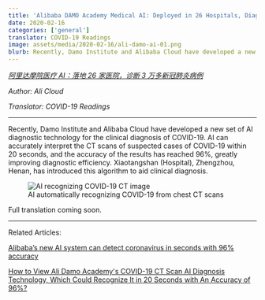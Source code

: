 ```yaml
---
title: 'Alibaba DAMO Academy Medical AI: Deployed in 26 Hospitals, Diagnosed over 30,000 Suspected COVID-19 Cases (coming soon)'
date: 2020-02-16
categories: ['general']
translator: COVID-19 Readings
image: assets/media/2020-02-16/ali-damo-ai-01.png
blurb: Recently, Damo Institute and Alibaba Cloud have developed a new set of AI diagnostic technology for the clinical diagnosis of COVID-19. AI can accurately interpret the CT scans of suspected cases of COVID-19 within 20 seconds, and the accuracy of the results has reached 96%, greatly improving diagnostic efficiency. Xiaotangshan (Hospital), Zhengzhou, Henan, has introduced this algorithm to aid clinical diagnosis.
---
```


*<a href="https://www.infoq.cn/article/7o6EObPl73a4W07bJa5c" target="_blank">阿里达摩院医疗 AI：落地 26 家医院，诊断 3 万多新冠肺炎病例</a>*

*Author: Ali Cloud*

*Translator: COVID-19 Readings*

---

Recently, Damo Institute and Alibaba Cloud have developed a new set of AI diagnostic technology for the clinical diagnosis of COVID-19. AI can accurately interpret the CT scans of suspected cases of COVID-19 within 20 seconds, and the accuracy of the results has reached 96%, greatly improving diagnostic efficiency. Xiaotangshan (Hospital), Zhengzhou, Henan, has introduced this algorithm to aid clinical diagnosis.

<figure>
  <img src="/assets/media/2020-02-16/ali-damo-ai-01.png" alt="AI recognizing COVID-19 CT image"/>
  <figcaption>AI automatically recognizing COVID-19 from chest CT scans</figcaption>
</figure>

Full translation coming soon.

---

Related Articles:

<a href="https://thenextweb.com/neural/2020/03/02/alibabas-new-ai-system-can-detect-coronavirus-in-seconds-with-96-accuracy/" target="_blank">Alibaba’s new AI system can detect coronavirus in seconds with 96% accuracy</a>

[How to View Ali Damo Academy's COVID-19 CT Scan AI Diagnosis Technology, Which Could Recognize It in 20 Seconds with An Accuracy of 96%?](/articles/2020/02/23/How-To-View-Ali-Damo-AI-COVID-19-CT-Technology)
